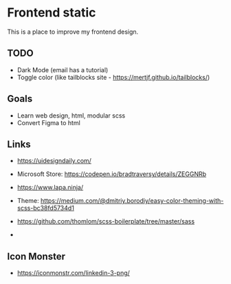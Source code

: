 # Frontend static

This is a place to improve my frontend design.

## TODO

- Dark Mode (email has a tutorial)
- Toggle color (like tailblocks site - https://mertjf.github.io/tailblocks/)

## Goals

- Learn web design, html, modular scss
- Convert Figma to html

## Links

- https://uidesigndaily.com/
- Microsoft Store: https://codepen.io/bradtraversy/details/ZEGGNRb

- https://www.lapa.ninja/

- Theme: https://medium.com/@dmitriy.borodiy/easy-color-theming-with-scss-bc38fd5734d1
- https://github.com/thomlom/scss-boilerplate/tree/master/sass
-

## Icon Monster

- https://iconmonstr.com/linkedin-3-png/
